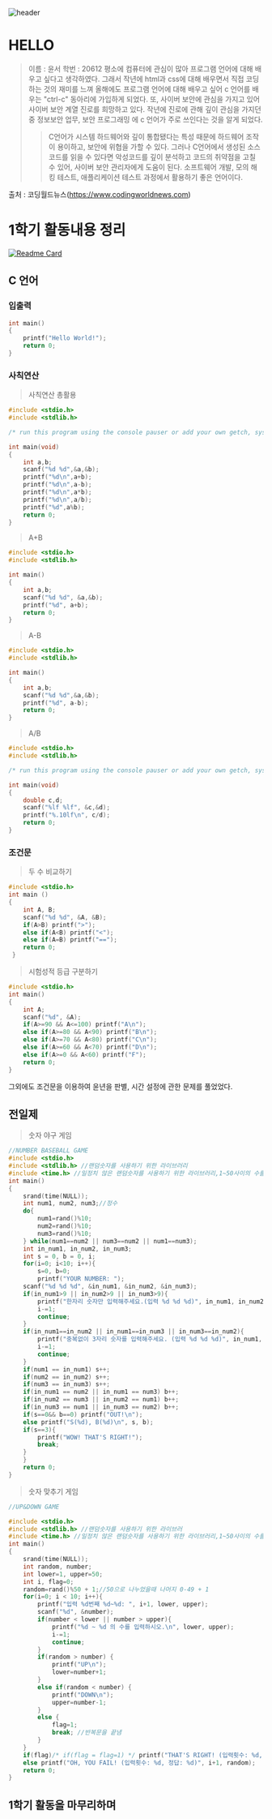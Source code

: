 ![header](https://capsule-render.vercel.app/api?type=waving&color=FAFA96&text=Ctrl-C&desc=20612%20석윤서&fontColor=000000&height=250&fontSize=70&fontAlignY=35&descAlignY=60&descAlign=80)
# HELLO
> 이름 : 윤서
> 학번 : 20612
> 평소에 컴퓨터에 관심이 많아 프로그램 언어에 대해 배우고 싶다고 생각하였다. 그래서 작년에 html과 css에 대해 배우면서 직접 코딩하는 것의 재미를 느껴 올해에도 프로그램 언어에 대해 배우고 싶어 c 언어를 배우는 "ctrl-c" 동아리에 가입하게 되었다. 또, 사이버 보안에 관심을 가지고 있어 사이버 보안 계열 진로를 희망하고 있다. 작년에 진로에 관해 깊이 관심을 가지던 중 정보보안 업무, 보안 프로그래밍 에 c 언어가 주로 쓰인다는 것을 알게 되었다.  
> > C언어가 시스템 하드웨어와 깊이 통합됐다는 특성 때문에 하드웨어 조작이 용이하고, 보안에 위협을 가할 수 있다. 그러나 C언어에서 생성된 소스 코드를 읽을 수 있다면 악성코드를 깊이 분석하고 코드의 취약점을 고칠 수 있어, 사이버 보안 관리자에게 도움이 된다. 소프트웨어 개발, 모의 해킹 테스트, 애플리케이션 테스트 과정에서 활용하기 좋은 언어이다.

출처 : 코딩월드뉴스(https://www.codingworldnews.com)
# 1학기 활동내용 정리
[![Readme Card](https://github-readme-stats.vercel.app/api/pin/?username=Lifecream&repo=2022-Ctrl-C-Activities)](https://github.com/Lifecream/2022-Ctrl-C-Activities)
## C 언어
### 입출력
```c
int main()
{
    printf("Hello World!");
    return 0;
}
```
### 사칙연산
> 사칙연산 총활용
```c
#include <stdio.h>
#include <stdlib.h>

/* run this program using the console pauser or add your own getch, system("pause") or input loop */

int main(void) 
{
	int a,b;
	scanf("%d %d",&a,&b);
	printf("%d\n",a+b);
	printf("%d\n",a-b);
	printf("%d\n",a*b);
   	printf("%d\n",a/b);
	printf("%d",a%b);
	return 0;
}
```
> A+B
```c
#include <stdio.h>
#include <stdlib.h>

int main()
{
    int a,b;
    scanf("%d %d", &a,&b);
    printf("%d", a+b);
    return 0;
}
```
> A-B
```c
#include <stdio.h>
#include <stdlib.h>

int main()
{
    int a,b;
    scanf("%d %d",&a,&b);
    printf("%d", a-b);
    return 0;
}
```
> A/B
```c
#include <stdio.h>
#include <stdlib.h>

/* run this program using the console pauser or add your own getch, system("pause") or input loop */

int main(void) 
{
	double c,d;
	scanf("%lf %lf", &c,&d);
	printf("%.10lf\n", c/d);
	return 0;
}
```
### 조건문
> 두 수 비교하기
```c
#include <stdio.h>
int main ()
{
	int A, B;
	scanf("%d %d", &A, &B);
	if(A>B) printf(">");
	else if(A<B) printf("<");
	else if(A=B) printf("==");
	return 0;
 } 
```
> 시험성적 등급 구분하기
```c
#include <stdio.h>
int main()
{
    int A;
    scanf("%d", &A);
    if(A>=90 && A<=100) printf("A\n");
    else if(A>=80 && A<90) printf("B\n");
    else if(A>=70 && A<80) printf("C\n");
    else if(A>=60 && A<70) printf("D\n");
    else if(A>=0 && A<60) printf("F");
    return 0;
}
```
그외에도 조건문을 이용하여 윤년을 판별, 시간 설정에 관한 문제를 풀었었다.

## 전일제
> 숫자 야구 게임
```c
//NUMBER BASEBALL GAME
#include <stdio.h>
#include <stdlib.h> //랜덤숫자를 사용하기 위한 라이브러리
#include <time.h> //일정치 않은 랜덤숫자를 사용하기 위한 라이브러리,1~50사이의 수를 저장하는 방법
int main() 
{	
	srand(time(NULL));
	int num1, num2, num3;//정수
	do{
		num1=rand()%10;
		num2=rand()%10;
		num3=rand()%10;
	} while(num1==num2 || num3==num2 || num1==num3);
	int in_num1, in_num2, in_num3;
	int s = 0, b = 0, i;
	for(i=0; i<10; i++){
		s=0, b=0;
		printf("YOUR NUMBER: ");
	scanf("%d %d %d", &in_num1, &in_num2, &in_num3);
	if(in_num1>9 || in_num2>9 || in_num3>9){
		printf("한자리 숫자만 입력해주세요.(입력 %d %d %d)", in_num1, in_num2, in_num3);
		i-=1;
		continue; 
	}
	if(in_num1==in_num2 || in_num1==in_num3 || in_num3==in_num2){
		printf("중복없이 3자리 숫자를 입력해주세요. (입력 %d %d %d)", in_num1, in_num2, in_num3);
		i-=1;
		continue;
	}
	if(num1 == in_num1) s++;
	if(num2 == in_num2) s++;
	if(num3 == in_num3) s++;
	if(in_num1 == num2 || in_num1 == num3) b++;
	if(in_num2 == num3 || in_num2 == num1) b++;
	if(in_num3 == num1 || in_num3 == num2) b++;
	if(s==0&& b==0) printf("OUT!\n");
	else printf("S(%d), B(%d)\n", s, b);
	if(s==3){
		printf("WOW! THAT'S RIGHT!");
		break; 
	}
	}
	return 0;
}
```
> 숫자 맞추기 게임
```c
//UP&DOWN GAME

#include <stdio.h>
#include <stdlib.h> //랜덤숫자를 사용하기 위한 라이브러
#include <time.h> //일정치 않은 랜덤숫자를 사용하기 위한 라이브러리,1~50사이의 수를 저장하는 방법
int main() 
{	
	srand(time(NULL));
	int random, number;
	int lower=1, upper=50;	
	int i, flag=0;
	random=rand()%50 + 1;//50으로 나누었을때 나머지 0-49 + 1
	for(i=0; i < 10; i++){
		printf("입력 %d번째 %d~%d: ", i+1, lower, upper);
		scanf("%d", &number);
		if(number < lower || number > upper){
			printf("%d ~ %d 의 수를 입력하시오.\n", lower, upper);
			i-=1;
			continue;
		}
		if(random > number) {
			printf("UP\n");
			lower=number+1;
		}
		else if(random < number) {
			printf("DOWN\n");
			upper=number-1;
		}
		else {
			flag=1;
			break; //반복문을 끝냄 
		}
	}
	if(flag)/* if(flag = flag=1) */ printf("THAT'S RIGHT! (입력횟수: %d, 정답: %d)", i+1, random);
	else printf("OH, YOU FAIL! (입력횟수: %d, 정답: %d)", i+1, random);
	return 0;
}
```
## 1학기 활동을 마무리하며

